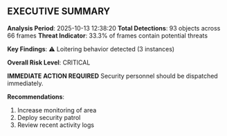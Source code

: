 ## EXECUTIVE SUMMARY

**Analysis Period**: 2025-10-13 12:38:20
**Total Detections**: 93 objects across 66 frames
**Threat Indicator**: 33.3% of frames contain potential threats

**Key Findings**:
⚠️ Loitering behavior detected (3 instances)

**Overall Risk Level**: CRITICAL

**IMMEDIATE ACTION REQUIRED**
Security personnel should be dispatched immediately.

**Recommendations**:
1. Increase monitoring of area
2. Deploy security patrol
3. Review recent activity logs
